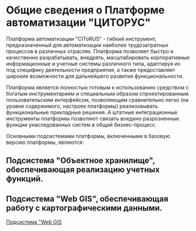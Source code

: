 # Общие сведения о Платформе автоматизации "ЦИТОРУС"

Платформа автоматизации "CIToRUS" - гибкий инструмент, предназначенный для автоматизации наиболее трудозатратных процессов в различных отраслях. Платформа позволяет быстро и качественно разрабатывать, внедрять, масштабировать корпоративные информационные и учетные системы различного типа, адаптируя их под специфику деятельности предприятия, а также предоставляет широкие возможности  для дальнейшего развития функциональности. 

Платформа является полностью готовым к использованию средством с богатым инструментарием и специальным образом спроектированным пользовательским интерфейсом, позволяющим сравнительно легко (на уровне содержимого, настроек платформы) реализовывать функциональные прикладные решения. А штатные интеграционные инструменты платформы позволяют связать воедино разрозненные функции унаследованных систем в общий бизнес-процесс. 

Основными подсистемами платформы, включенными в базовую версию платформы, являются:

## Подсистема "Объектное хранилище", обеспечивающая реализацию учетных функций.
## Подсистема "Web GIS", обеспечивающая работу с картографическими данными.

[Подсистема "Web GIS](http://docs.citorus.ru/docs/geodata/ru/latest/obj/)
